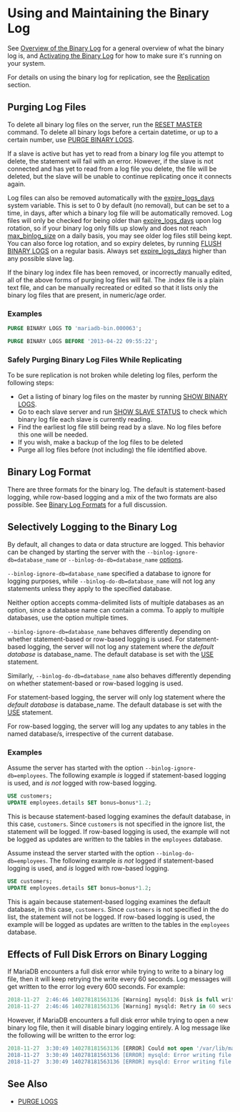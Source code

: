 # Using and Maintaining the Binary Log

See [Overview of the Binary Log](/mariadb-administration/server-monitoring-logs/binary-log/overview-of-the-binary-log) for a general overview of what the binary log is, and [Activating the Binary Log](/mariadb-administration/server-monitoring-logs/binary-log/activating-the-binary-log) for how to make sure it's running on your system.

For details on using the binary log for replication, see the [Replication](/replication) section.

## Purging Log Files

To delete all binary log files on the server, run the [RESET MASTER](/sql-statements-structure/sql-statements/administrative-sql-statements/replication-commands/reset-master) command. To delete all binary logs before a certain datetime, or up to a certain number, use [PURGE BINARY LOGS](/kb/en/sql-commands-purge-logs/).

If a slave is active but has yet to read from a binary log file you attempt to delete, the statement will fail with an error. However, if the slave is not connected and has yet to read from a log file you delete, the file will be deleted, but the slave will be unable to continue replicating once it connects again.

Log files can also be removed automatically with the [expire_logs_days](/kb/en/replication-and-binary-log-system-variables/#expire_logs_days) system variable. This is set to 0 by default (no removal), but can be set to a time, in days, after which a binary log file will be automatically removed. Log files will only be checked for being older than [expire_logs_days](/kb/en/replication-and-binary-log-system-variables/#expire_logs_days) upon log rotation, so if your binary log only fills up slowly and does not reach [max_binlog_size](/kb/en/replication-and-binary-log-system-variables/#max_binlog_size) on a daily basis, you may see older log files still being kept. You can also force log rotation, and so expiry deletes, by running [FLUSH BINARY LOGS](/sql-statements-structure/sql-statements/administrative-sql-statements/flush-commands/flush) on a regular basis.
Always set [expire_logs_days](/kb/en/replication-and-binary-log-system-variables/#expire_logs_days) higher than any possible slave lag.

If the binary log index file has been removed, or incorrectly manually edited, all of the above forms of purging log files will fail. The .index file is a plain text file, and can be manually recreated or edited so that it lists only the binary log files that are present, in numeric/age order.

### Examples

```sql
PURGE BINARY LOGS TO 'mariadb-bin.000063';
```

```sql
PURGE BINARY LOGS BEFORE '2013-04-22 09:55:22';
```

### Safely Purging Binary Log Files While Replicating

To be sure replication is not broken while deleting log files, perform the following steps:

- Get a listing of binary log files on the master by running [SHOW BINARY LOGS](/sql-statements-structure/sql-statements/administrative-sql-statements/show/show-binary-logs).
- Go to each slave server and run [SHOW SLAVE STATUS](/kb/en/show-slave-status/) to check which binary log file each slave is currently reading.
- Find the earliest log file still being read by a slave. No log files before this one will be needed.
- If you wish, make a backup of the log files to be deleted
- Purge all log files before (not including) the file identified above.

## Binary Log Format

There are three formats for the binary log. The default is statement-based logging, while row-based logging and a mix of the two formats are also possible. See [Binary Log Formats](/mariadb-administration/server-monitoring-logs/binary-log/binary-log-formats) for a full discussion.

## Selectively Logging to the Binary Log

By default, all changes to data or data structure are logged. This behavior can be changed by starting the server with the `--binlog-ignore-db=database_name` or `--binlog-do-db=database_name` [options](/kb/en/mysqld-options-full-list/).

`--binlog-ignore-db=database_name` specified a database to ignore for logging purposes, while `--binlog-do-db=database_name` will not log any statements unless they apply to the specified database.

Neither option accepts comma-delimited lists of multiple databases as an option, since a database name can contain a comma. To apply to multiple databases, use the option multiple times.

`--binlog-ignore-db=database_name` behaves differently depending on whether statement-based or row-based logging is used. For statement-based logging, the server will not log any statement where the <em>default database</em> is database_name. The default database is set with the [USE](/sql-statements-structure/sql-statements/administrative-sql-statements/use) statement.

Similarly, `--binlog-do-db=database_name` also behaves differently depending on whether statement-based or row-based logging is used.

For statement-based logging, the server will only log statement where the <em>default database</em> is database_name. The default database is set with the [USE](/sql-statements-structure/sql-statements/administrative-sql-statements/use) statement.

For row-based logging, the server will log any updates to any tables in the named database/s, irrespective of the current database.

### Examples

Assume the server has started with the option `--binlog-ignore-db=employees`. The following example <em>is</em> logged if statement-based logging is used, and <em>is not</em> logged with row-based logging.

```sql
USE customers;
UPDATE employees.details SET bonus=bonus*1.2;
```

This is because statement-based logging examines the default database, in this case, `customers`. Since `customers` is not specified in the ignore list, the statement will be logged. If row-based logging is used, the example will not be logged as updates are written to the tables in the `employees` database.

Assume instead the server started with the option `--binlog-do-db=employees`. The following example <em>is not</em> logged if statement-based logging is used, and <em>is</em> logged with row-based logging.

```sql
USE customers;
UPDATE employees.details SET bonus=bonus*1.2;
```

This is again because statement-based logging examines the default database, in this case, `customers`. Since `customers` is not specified in the do list, the statement will not be logged. If row-based logging is used, the example will be logged as updates are written to the tables in the `employees` database.

## Effects of Full Disk Errors on Binary Logging

If MariaDB encounters a full disk error while trying to write to a binary log file, then it will keep retrying the write every 60 seconds. Log messages will get written to the error log every 600 seconds. For example:

```sql
2018-11-27  2:46:46 140278181563136 [Warning] mysqld: Disk is full writing '/var/lib/mariadb-bin.00001' (Errcode: 28 "No space left on device"). Waiting for someone to free space... (Expect up to 60 secs delay for server to continue after freeing disk space)
2018-11-27  2:46:46 140278181563136 [Warning] mysqld: Retry in 60 secs. Message reprinted in 600 secs
```

However, if MariaDB encounters a full disk error while trying to open a new binary log file, then it will disable binary logging entirely. A log message like the following will be written to the error log:

```sql
2018-11-27  3:30:49 140278181563136 [ERROR] Could not open '/var/lib/mariadb-bin.00002 for logging (error 28). Turning logging off for the whole duration of the MySQL server process. To turn it on again: fix the cause, shutdown the MySQL server and restart it.
2018-11-27  3:30:49 140278181563136 [ERROR] mysqld: Error writing file '(null)' (errno: 9 "Bad file descriptor")
2018-11-27  3:30:49 140278181563136 [ERROR] mysqld: Error writing file '(null)' (errno: 28 "No space left on device")
```

## See Also

- [PURGE LOGS](/kb/en/sql-commands-purge-logs/)